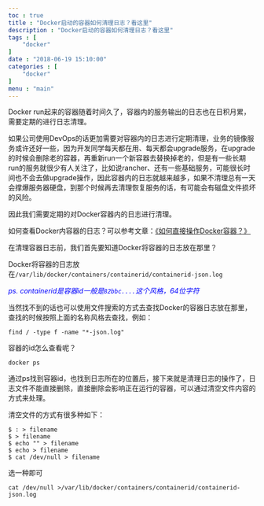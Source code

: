 ```yaml
---
toc : true
title : "Docker启动的容器如何清理日志？看这里"
description : "Docker启动的容器如何清理日志？看这里"
tags : [
	"docker"
]
date : "2018-06-19 15:10:00"
categories : [
    "docker"
]
menu : "main"
---
```


Docker run起来的容器随着时间久了，容器内的服务输出的日志也在日积月累，需要定期的进行日志清理。

如果公司使用DevOps的话更加需要对容器内的日志进行定期清理，业务的镜像服务或许还好一些，因为开发同学每天都在用、每天都会upgrade服务，在upgrade的时候会删除老的容器，再重新run一个新容器去替换掉老的，但是有一些长期run的服务就很少有人关注了，比如说rancher、还有一些基础服务，可能很长时间也不会去做upgrade操作，因此容器内的日志就越来越多，如果不清理总有一天会撑爆服务器硬盘，到那个时候再去清理恢复服务的话，有可能会有磁盘文件损坏的风险。

因此我们需要定期的对Docker容器内的日志进行清理。

如何查看Docker内容器的日志？可以参考文章：[《如何直接操作Docker容器？》](https://ningyu1.github.io/site/post/48-docker/)

在清理容器日志前，我们首先要知道Docker将容器的日志放在那里？

Docker将容器的日志放在`/var/lib/docker/containers/containerid/containerid-json.log`

<span style="color:blue">*ps. containerid是容器id一般是`82bbc....`这个风格，64位字符*</span>

当然找不到的话也可以使用文件搜索的方式去查找Docker的容器日志放在那里，查找的时候按照上面的名称风格去查找，例如：

```
find / -type f -name "*-json.log"
```

容器的id怎么查看呢？

```
docker ps
```

通过ps找到容器id，也找到日志所在的位置后，接下来就是清理日志的操作了，日志文件不能直接删除，直接删除会影响正在运行的容器，可以通过清空文件内容的方式来处理。

清空文件的方式有很多种如下：

```
$ : > filename 
$ > filename 
$ echo "" > filename 
$ echo > filename 
$ cat /dev/null > filename
```

选一种即可

```
cat /dev/null >/var/lib/docker/containers/containerid/containerid-json.log
```
